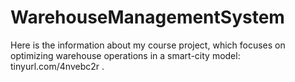 # WarehouseManagementSystem
Here is the information about my course project, which focuses on optimizing warehouse operations in a smart-city model: tinyurl.com/4nvebc2r .

